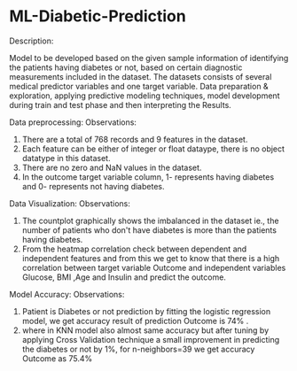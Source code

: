# ML-Diabetic-Prediction

Description:

Model to be developed based on the given sample information of identifying the patients having diabetes or not, based on certain diagnostic measurements included in the dataset. The datasets consists of several medical predictor variables and one target variable. Data preparation & exploration, applying predictive modeling techniques, model development during train and test phase and then interpreting the Results.

Data preprocessing: Observations:
1.	There are a total of 768 records and 9 features in the dataset.
2.	Each feature can be either of integer or float dataype, there is no object datatype in this dataset.
3.	There are no zero and NaN values in the dataset.
4.	In the outcome target variable column, 1- represents having diabetes and 0- represents not having diabetes.

Data Visualization: Observations:
1.	The countplot graphically shows the imbalanced in the dataset ie., the number of patients who don't have diabetes is more than the patients having diabetes.
2.	From the heatmap correlation check between dependent and independent features and from this we get to know that there is a high correlation between target variable Outcome and independent variables Glucose, BMI ,Age and Insulin and predict the outcome.

Model Accuracy: Observations:
1.	Patient is Diabetes or not prediction by fitting the logistic regression model, we get accuracy result of prediction Outcome is 74% .
2.	where in KNN model also almost same accuracy but after tuning by applying Cross Validation technique a small improvement in predicting the diabetes or not by 1%, for n-neighbors=39 we get accuracy Outcome as 75.4%
